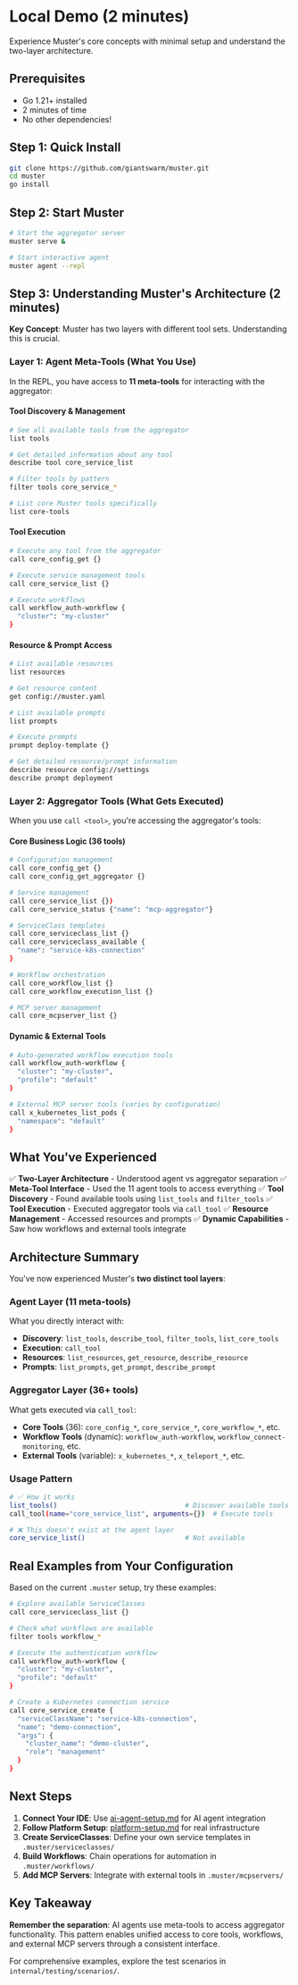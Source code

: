 # Local Demo (2 minutes)

Experience Muster's core concepts with minimal setup and understand the two-layer architecture.

## Prerequisites

- Go 1.21+ installed
- 2 minutes of time
- No other dependencies!

## Step 1: Quick Install

```bash
git clone https://github.com/giantswarm/muster.git
cd muster
go install
```

## Step 2: Start Muster

```bash
# Start the aggregator server
muster serve &

# Start interactive agent
muster agent --repl
```

## Step 3: Understanding Muster's Architecture (2 minutes)

**Key Concept**: Muster has two layers with different tool sets. Understanding this is crucial.

### Layer 1: Agent Meta-Tools (What You Use)

In the REPL, you have access to **11 meta-tools** for interacting with the aggregator:

#### Tool Discovery & Management

```bash
# See all available tools from the aggregator
list tools

# Get detailed information about any tool
describe tool core_service_list

# Filter tools by pattern
filter tools core_service_*

# List core Muster tools specifically
list core-tools
```

#### Tool Execution

```bash
# Execute any tool from the aggregator
call core_config_get {}

# Execute service management tools
call core_service_list {}

# Execute workflows
call workflow_auth-workflow {
  "cluster": "my-cluster"
}
```

#### Resource & Prompt Access

```bash
# List available resources
list resources

# Get resource content
get config://muster.yaml

# List available prompts
list prompts

# Execute prompts
prompt deploy-template {}

# Get detailed resource/prompt information
describe resource config://settings
describe prompt deployment
```

### Layer 2: Aggregator Tools (What Gets Executed)

When you use `call <tool>`, you're accessing the aggregator's tools:

#### Core Business Logic (36 tools)

```bash
# Configuration management
call core_config_get {}
call core_config_get_aggregator {}

# Service management
call core_service_list {})
call core_service_status {"name": "mcp-aggregator"}

# ServiceClass templates
call core_serviceclass_list {}
call core_serviceclass_available {
  "name": "service-k8s-connection"
}

# Workflow orchestration
call core_workflow_list {}
call core_workflow_execution_list {}

# MCP server management
call core_mcpserver_list {}
```

#### Dynamic & External Tools
```bash
# Auto-generated workflow execution tools
call workflow_auth-workflow {
  "cluster": "my-cluster",
  "profile": "default"
}

# External MCP server tools (varies by configuration)
call x_kubernetes_list_pods {
  "namespace": "default"
}
```

## What You've Experienced

✅ **Two-Layer Architecture** - Understood agent vs aggregator separation
✅ **Meta-Tool Interface** - Used the 11 agent tools to access everything
✅ **Tool Discovery** - Found available tools using `list_tools` and `filter_tools`
✅ **Tool Execution** - Executed aggregator tools via `call_tool`
✅ **Resource Management** - Accessed resources and prompts
✅ **Dynamic Capabilities** - Saw how workflows and external tools integrate

## Architecture Summary

You've now experienced Muster's **two distinct tool layers**:

### Agent Layer (11 meta-tools)

What you directly interact with:

- **Discovery**: `list_tools`, `describe_tool`, `filter_tools`, `list_core_tools`
- **Execution**: `call_tool`
- **Resources**: `list_resources`, `get_resource`, `describe_resource`
- **Prompts**: `list_prompts`, `get_prompt`, `describe_prompt`

### Aggregator Layer (36+ tools)

What gets executed via `call_tool`:

- **Core Tools** (36): `core_config_*`, `core_service_*`, `core_workflow_*`, etc.
- **Workflow Tools** (dynamic): `workflow_auth-workflow`, `workflow_connect-monitoring`, etc.
- **External Tools** (variable): `x_kubernetes_*`, `x_teleport_*`, etc.

### Usage Pattern

```bash
# ✅ How it works
list_tools()                                # Discover available tools
call_tool(name="core_service_list", arguments={})  # Execute tools

# ❌ This doesn't exist at the agent layer
core_service_list()                         # Not available
```

## Real Examples from Your Configuration

Based on the current `.muster` setup, try these examples:

```bash
# Explore available ServiceClasses
call core_serviceclass_list {}

# Check what workflows are available
filter tools workflow_*

# Execute the authentication workflow
call workflow_auth-workflow {
  "cluster": "my-cluster",
  "profile": "default"
}

# Create a Kubernetes connection service
call core_service_create {
  "serviceClassName": "service-k8s-connection",
  "name": "demo-connection",
  "args": {
    "cluster_name": "demo-cluster",
    "role": "management"
  }
}
```

## Next Steps

1. **Connect Your IDE**: Use [ai-agent-setup.md](ai-agent-setup.md) for AI agent integration
2. **Follow Platform Setup**: [platform-setup.md](platform-setup.md) for real infrastructure
3. **Create ServiceClasses**: Define your own service templates in `.muster/serviceclasses/`
4. **Build Workflows**: Chain operations for automation in `.muster/workflows/`
5. **Add MCP Servers**: Integrate with external tools in `.muster/mcpservers/`

## Key Takeaway

**Remember the separation**: AI agents use meta-tools to access aggregator functionality. This pattern enables unified access to core tools, workflows, and external MCP servers through a consistent interface.

For comprehensive examples, explore the test scenarios in `internal/testing/scenarios/`.